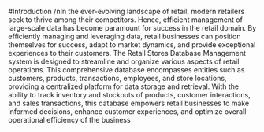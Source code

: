 #Introduction
 /nIn the ever-evolving landscape of retail, modern retailers seek to thrive among their competitors. Hence,
 efficient management of large-scale data has become paramount for success in the retail domain. By
 efficiently managing and leveraging data, retail businesses can position themselves for success, adapt to
 market dynamics, and provide exceptional experiences to their customers. The Retail Stores Database
 Management system is designed to streamline and organize various aspects of retail operations. This
 comprehensive database encompasses entities such as customers, products, transactions, employees, and
 store locations, providing a centralized platform for data storage and retrieval. With the ability to track
 inventory and stockouts of products, customer interactions, and sales transactions, this database
 empowers retail businesses to make informed decisions, enhance customer experiences, and optimize
 overall operational efficiency of the business
